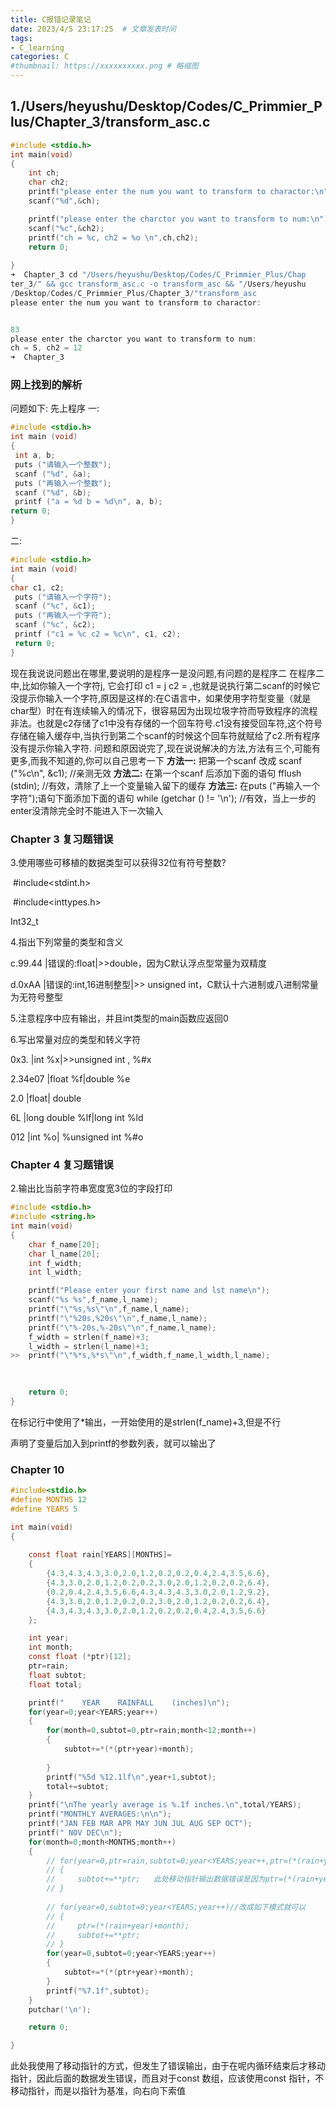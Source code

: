 ```yaml
---
title: C报错记录笔记
date: 2023/4/5 23:17:25  # 文章发表时间
tags:
- C_learning
categories: C
#thumbnail: https://xxxxxxxxxx.png # 略缩图
---
```

## 1./Users/heyushu/Desktop/Codes/C_Primmier_Plus/Chapter_3/transform_asc.c

```c
#include <stdio.h>
int main(void)
{
    int ch;
    char ch2;
    printf("please enter the num you want to transform to charactor:\n");
    scanf("%d",&ch);

    printf("please enter the charctor you want to transform to num:\n");
    scanf("%c",&ch2);
    printf("ch = %c, ch2 = %o \n",ch,ch2);
    return 0;
   
}
➜  Chapter_3 cd "/Users/heyushu/Desktop/Codes/C_Primmier_Plus/Chap
ter_3/" && gcc transform_asc.c -o transform_asc && "/Users/heyushu
/Desktop/Codes/C_Primmier_Plus/Chapter_3/"transform_asc
please enter the num you want to transform to charactor:


83
please enter the charctor you want to transform to num:
ch = S, ch2 = 12 
➜  Chapter_3 
```



### 网上找到的解析

问题如下: 
先上程序 
一: 

```c
#include <stdio.h> 
int main (void) 
{ 
 int a, b; 
 puts ("请输入一个整数"); 
 scanf ("%d", &a); 
 puts ("再输入一个整数"); 
 scanf ("%d", &b); 
 printf ("a = %d b = %d\n", a, b); 
return 0; 
} 
```

二: 
```c
#include <stdio.h> 
int main (void) 
{ 
char c1, c2; 
 puts ("请输入一个字符"); 
 scanf ("%c", &c1); 
 puts ("再输入一个字符"); 
 scanf ("%c", &c2); 
 printf ("c1 = %c c2 = %c\n", c1, c2); 
 return 0; 
} 
```



现在我说说问题出在哪里,要说明的是程序一是没问题,有问题的是程序二 
在程序二中,比如你输入一个字符j, 它会打印 c1 = j c2 = ,也就是说执行第二scanf的时候它没提示你输入一个字符,原因是这样的:在C语言中，如果使用字符型变量（就是char型）时在有连续输入的情况下，很容易因为出现垃圾字符而导致程序的流程非法。也就是c2存储了c1中没有存储的一个回车符号.c1没有接受回车符,这个符号存储在输入缓存中,当执行到第二个scanf的时候这个回车符就赋给了c2.所有程序没有提示你输入字符. 
问题和原因说完了,现在说说解决的方法,方法有三个,可能有更多,而我不知道的,你可以自己思考一下 
**方法一:** 
把第一个scanf 改成 scanf ("%c\n", &c1);  //亲测无效
**方法二:** 
在第一个scanf 后添加下面的语句 
fflush (stdin); //有效，清除了上一个变量输入留下的缓存
**方法三:** 
 在puts ("再输入一个字符");语句下面添加下面的语句 
while (getchar () != '\n'); //有效，当上一步的enter没清除完全时不能进入下一次输入



### Chapter 3 复习题错误

3.使用哪些可移植的数据类型可以获得32位有符号整数?

​	#include<stdint.h>

​	#include<inttypes.h>

Int32_t

4.指出下列常量的类型和含义

c.99.44   |错误的:float|>>double，因为C默认浮点型常量为双精度

d.0xAA   |错误的:int,16进制整型|>> unsigned int，C默认十六进制或八进制常量为无符号整型

5.注意程序中应有输出，并且int类型的main函数应返回0

6.写出常量对应的类型和转义字符

0x3. |int  %x|>>unsigned int , %#x

2.34e07 |float %f|double %e

2.0 |float| double

6L |long double %lf|long int %ld

012 |int %o| %unsigned int %#o

### Chapter 4 复习题错误

2.输出比当前字符串宽度宽3位的字段打印

```c
#include <stdio.h>
#include <string.h>
int main(void)
{
    char f_name[20];
    char l_name[20];
    int f_width;
    int l_width;

    printf("Please enter your first name and lst name\n");
    scanf("%s %s",f_name,l_name);
    printf("\"%s,%s\"\n",f_name,l_name);
    printf("\"%20s,%20s\"\n",f_name,l_name);
    printf("\"%-20s,%-20s\"\n",f_name,l_name);
    f_width = strlen(f_name)+3;
    l_width = strlen(l_name)+3;
>>  printf("\"%*s,%*s\"\n",f_width,f_name,l_width,l_name);
    
    

    return 0;
}
```

在标记行中使用了*输出，一开始使用的是strlen(f_name)+3,但是不行

声明了变量后加入到printf的参数列表，就可以输出了

### Chapter 10

```.c
#include<stdio.h>
#define MONTHS 12
#define YEARS 5

int main(void)
{
    
    const float rain[YEARS][MONTHS]=
    {
        {4.3,4.3,4.3,3.0,2.0,1.2,0.2,0.2,0.4,2.4,3.5,6.6},
        {4.3,3.0,2.0,1.2,0.2,0.2,3.0,2.0,1.2,0.2,0.2,6.4},
        {0.2,0.4,2.4,3.5,6.6,4.3,4.3,4.3,3.0,2.0,1.2,9.2},
        {4.3,3.0,2.0,1.2,0.2,0.2,3.0,2.0,1.2,0.2,0.2,6.4},
        {4.3,4.3,4.3,3.0,2.0,1.2,0.2,0.2,0.4,2.4,3.5,6.6}
    };

    int year;
    int month;
    const float (*ptr)[12];
    ptr=rain;
    float subtot;
    float total;

    printf("    YEAR    RAINFALL    (inches)\n");
    for(year=0;year<YEARS;year++)
    {
        for(month=0,subtot=0,ptr=rain;month<12;month++)
        {
            subtot+=*(*(ptr+year)+month);
            
        }
        printf("%5d %12.1lf\n",year+1,subtot);
        total+=subtot;
    }
    printf("\nThe yearly average is %.1f inches.\n",total/YEARS);
    printf("MONTHLY AVERAGES:\n\n");
    printf("JAN FEB MAR APR MAY JUN JUL AUG SEP OCT");
    printf(" NOV DEC\n");
    for(month=0;month<MONTHS;month++)
    {
        // for(year=0,ptr=rain,subtot=0;year<YEARS;year++,ptr=(*(rain+year)+month))
        // {
        //     subtot+=**ptr;   此处移动指针输出数据错误是因为ptr=(*(rain+year)+month)不应放在后面执行
        // }
     
        // for(year=0,subtot=0;year<YEARS;year++)//改成如下模式就可以
        // {
        //     ptr=(*(rain+year)+month);
        //     subtot+=**ptr;
        // }
        for(year=0,subtot=0;year<YEARS;year++)
        {
            subtot+=*(*(ptr+year)+month);
        }
        printf("%7.1f",subtot);
    }
    putchar('\n');

    return 0;

}
```

此处我使用了移动指针的方式，但发生了错误输出，由于在呢内循环结束后才移动指针，因此后面的数据发生错误，而且对于const 数组，应该使用const 指针，不移动指针，而是以指针为基准，向右向下索值
